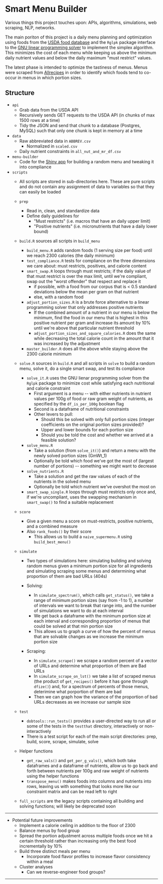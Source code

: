 # Smart Menu Builder

Various things this project touches upon: APIs, algorithms, simulations, web scraping, NLP, networks.


The main poriton of this project is a daily menu planning and optimization using foods from the [USDA food database](https://ndb.nal.usda.gov/ndb/doc/index) and the `Rglpk` package interface to the [GNU linear programming solver](https://www.gnu.org/software/glpk/) to implement the simplex algorithm. This minimizes the cost of each menu while keeping us above the minimum daily nutrient values and below the daily maximum "must restrict" values.

The latest phase is intended to optimize the tastiness of menus. Menus were scraped from [Allrecipes](http://allrecipes.com)  in order to identify which foods tend to co-occur in menus in which portion sizes. 


## Structure
* `api`
   * Grab data from the USDA API
	* Recursively sends GET requests to the USDA API (in chunks of max 1500 rows at a time)
	* Tidy the JSON and send that chunk to a database (Postgres, MySQL) such that only one chunk is kept in memory at a time
* `data`
    * Raw abbreviated data in `ABBREV.csv`
        * Normalized in `scaled.csv`
    * Daily nutrient constraints in `all_nut_and_mr_df.csv`
* `menu-builder`
    * Code for the [Shiny app](https://amandadobbyn.shinyapps.io/menu-builder/) for building a random menu and tweaking it into compliance
* `scripts`
    * All scripts are stored in sub-directories here. These are pure scripts and do not contain any assignment of data to variables so that they can easily be loaded
    * `prep`
        * Read in, clean, and standardize data
        * Define daily guidelines for
            * "Must restricts" (i.e. macros that have an daily upper limit)
            * "Positive nutrients" (i.e. micronutrients that have a daily lower bound)
    * `build.R` sources all scripts in `build_menu`
        * `build_menu.R` adds random foods (1 serving size per food) until we reach 2300 calories (the daily minimum)
        * `test_compliance.R` tests for compliance on the three dimensions we care about: must restricts, positives, and calorie content
        * `smart_swap.R` loops through must restricts; if the daily value of that must restrict is over the max limit, until we're compliant, swap out the "worst offender" that respect and replace it  
            * if possible, with a food from our corpus that is < 0.5 standard deviations below the mean per gram on that nutrient
            * else, with a random food 
        * `adjust_portion_sizes.R` is a brute force alternative to a linear programming solver that only addresses positive nutrients
            * If the combined amount of a nutrient in our menu is below the minimum, find the food in our menu that is highest in this positive nutrient per gram and increase its amount by 10% until we're above that particular nutrient threshold
            * `adjust_portion_sizes_and_square_calories.R` does the same while decreasing the total calorie count in the amount that it was increased by the adjustment
        * `master_builder.R` does all the above while staying above the 2300 calorie minimum
    * `solve.R` sources in `build.R` and all scripts in `solve` to build a random menu, solve it, do a single smart swap, and test its compliance
        * `solve_it.R` uses the GNU lienar programming solver from the `Rglpk` package to minimize cost while satisfying each nutritional and calorie constraint 
            * First argument is a menu -- with either nutrients in nutrient values per 100g of food or raw gram weight of nutrients, as specified by the `df_is_per_100g` boolean flag
            * Second is a dataframe of nutritional constraints
            * Other levers to pull:
                * Should this be solved with only full portion sizes (integer coefficients on the original portion sizes provided)?
                * Upper and lower bounds for each portion size
                * Should you be told the cost and whether we arrived at a feasible solution?
         * `solve_menu.R` 
             * Take a solution (from `solve_it()`) and return a menu with the newly solved portion sizes (GmWt_1)
             * Optionally be told which food we've got the most of (largest number of portions) -- something we might want to decrease
         * `solve_nutrients.R`
             * Take a solution and get the raw values of each of the nutrients in the solved menu
             * Optionally be told which nutrient we've overshot the most on 
         * `smart_swap_single.R` loops through must restricts only once and, if we're uncompliant, uses the swapping mechanism in `smart_swap()` to find a suitable replacement

    * `score`
        * Give a given menu a score on must-restricts, positive nutrients, and a combined measure
        * Also `rank_foods()` by their score
            * This allows us to build a `naive_supermenu.R` using `build_best_menu()`

   * `simulate`
       * Two types of simulations here: simulating building and solving random menus given a minimum portion size for all ingredients and simulating scraping some menus and determining what proportion of them are bad URLs (404s)
       * Solving:
           * In `simulate_spectrum()`, which calls `get_status()`, we take a range of minimum portion sizes (say from -1 to 1), a number of intervals we want to break that range into, and the number of simulations we want to do at each interval
           * We get back a dataframe with the minimum portion size at each interval and corresponding proportion of menus that could be solved at that min portion size
           * This allows us to graph a curve of how the percent of menus that are solvable changes as we increase the minimum portion size

		* Scraping: 
		    * In `simulate_scrape()` we scrape a random percent of a vector of URLs and determine what proportion of them are Bad URLs
		    * In `simulate_scrape_on_lst()` we take a list of scraped menus (the product of `get_recipes()` before it has gone through `dfize()`) and, for a spectrum of percents of those menus, deterimine what porportion of them are bad
		    * Then we can graph how the variance of the proportion of bad URLs decreases as we increase our sample size
	* `test`
	    * `dobtools::run_tests()` provides a user-directed way to run all or some of the tests in the `testthat` directory, interactively or non-interactively 
	    * There is a test script for each of the main script directories: prep, build, score, scrape, simulate, solve
     
    * Helper functions
        * `get_raw_vals()` and `get_per_g_vals()`, which both take dataframes and a dataframe of nutrients, allow us to go back and forth between nutrients per 100g and raw weight of nutrients using the helper functions 
        * `transpose_menu()` makes foods into columns and nutrients into rows, leaving us with something that looks more like our constraint matrix and can be read left to right
     * `full_scripts` are the legacy scripts containing all building and solving functions; will likely be deprecated soon 

                 
***

* Potential future improvements
    * Implement a calorie ceiling in addition to the floor of 2300
    * Balance menus by food group
    * Spread the portion adjustment across multiple foods once we hit a certain threshold rather than increasing only the best food incrementally by 10%
    * Build three distinct meals per menu
        * Incorporate food flavor profiles to increase flavor consistency within a meal
    * Cluster analyses
        * Can we reverse-engineer food groups?

***




